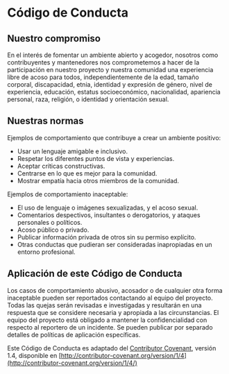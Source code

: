 # Código de Conducta

## Nuestro compromiso

En el interés de fomentar un ambiente abierto y acogedor, nosotros como contribuyentes y mantenedores nos comprometemos a hacer de la participación en nuestro proyecto y nuestra comunidad una experiencia libre de acoso para todos, independientemente de la edad, tamaño corporal, discapacidad, etnia, identidad y expresión de género, nivel de experiencia, educación, estatus socioeconómico, nacionalidad, apariencia personal, raza, religión, o identidad y orientación sexual.

## Nuestras normas

Ejemplos de comportamiento que contribuye a crear un ambiente positivo:

* Usar un lenguaje amigable e inclusivo.
* Respetar los diferentes puntos de vista y experiencias.
* Aceptar críticas constructivas.
* Centrarse en lo que es mejor para la comunidad.
* Mostrar empatía hacia otros miembros de la comunidad.

Ejemplos de comportamiento inaceptable:

* El uso de lenguaje o imágenes sexualizadas, y el acoso sexual.
* Comentarios despectivos, insultantes o derogatorios, y ataques personales o políticos.
* Acoso público o privado.
* Publicar información privada de otros sin su permiso explícito.
* Otras conductas que pudieran ser consideradas inapropiadas en un entorno profesional.

## Aplicación de este Código de Conducta

Los casos de comportamiento abusivo, acosador o de cualquier otra forma inaceptable pueden ser reportados contactando al equipo del proyecto. Todas las quejas serán revisadas e investigadas y resultarán en una respuesta que se considere necesaria y apropiada a las circunstancias. El equipo del proyecto está obligado a mantener la confidencialidad con respecto al reportero de un incidente. Se pueden publicar por separado detalles de políticas de aplicación específicas.

Este Código de Conducta es adaptado del [Contributor Covenant](https://www.contributor-covenant.org), versión 1.4, disponible en [http://contributor-covenant.org/version/1/4](http://contributor-covenant.org/version/1/4/)
